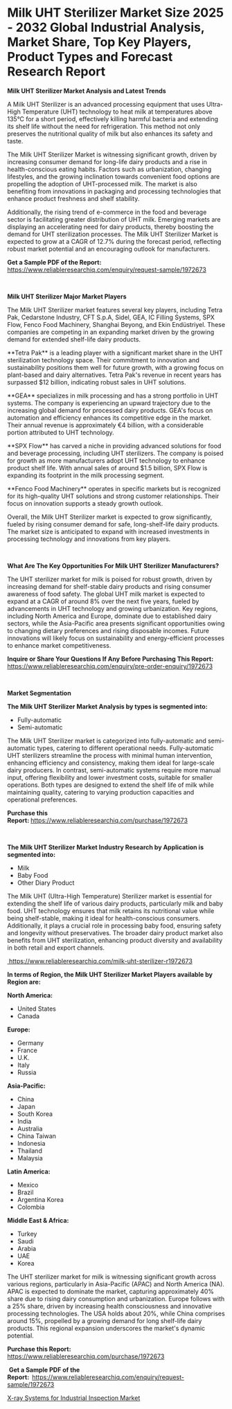 <p><h1>Milk UHT Sterilizer Market Size 2025 - 2032 Global Industrial Analysis, Market Share, Top Key Players, Product Types and Forecast Research Report</h1></p><p><strong>Milk UHT Sterilizer Market Analysis and Latest Trends</strong></p>
<p><p>A Milk UHT Sterilizer is an advanced processing equipment that uses Ultra-High Temperature (UHT) technology to heat milk at temperatures above 135°C for a short period, effectively killing harmful bacteria and extending its shelf life without the need for refrigeration. This method not only preserves the nutritional quality of milk but also enhances its safety and taste.</p><p>The Milk UHT Sterilizer Market is witnessing significant growth, driven by increasing consumer demand for long-life dairy products and a rise in health-conscious eating habits. Factors such as urbanization, changing lifestyles, and the growing inclination towards convenient food options are propelling the adoption of UHT-processed milk. The market is also benefiting from innovations in packaging and processing technologies that enhance product freshness and shelf stability.</p><p>Additionally, the rising trend of e-commerce in the food and beverage sector is facilitating greater distribution of UHT milk. Emerging markets are displaying an accelerating need for dairy products, thereby boosting the demand for UHT sterilization processes. The Milk UHT Sterilizer Market is expected to grow at a CAGR of 12.7% during the forecast period, reflecting robust market potential and an encouraging outlook for manufacturers.</p></p>
<p><strong>Get a Sample PDF of the Report:&nbsp;</strong> <a href="https://www.reliableresearchiq.com/enquiry/request-sample/1972673?utm_campaign=2771&utm_medium=2&utm_source=Github&utm_content=ia&utm_term=02032025&utm_id=milk-uht-sterilizer">https://www.reliableresearchiq.com/enquiry/request-sample/1972673</a></p>
<p>&nbsp;</p>
<p><strong>Milk UHT Sterilizer Major Market Players</strong></p>
<p><p>The Milk UHT Sterilizer market features several key players, including Tetra Pak, Cedarstone Industry, CFT S.p.A, Sidel, GEA, IC Filling Systems, SPX Flow, Fenco Food Machinery, Shanghai Beyong, and Ekin Endüstriyel. These companies are competing in an expanding market driven by the growing demand for extended shelf-life dairy products.</p><p>**Tetra Pak** is a leading player with a significant market share in the UHT sterilization technology space. Their commitment to innovation and sustainability positions them well for future growth, with a growing focus on plant-based and dairy alternatives. Tetra Pak's revenue in recent years has surpassed $12 billion, indicating robust sales in UHT solutions.</p><p>**GEA** specializes in milk processing and has a strong portfolio in UHT systems. The company is experiencing an upward trajectory due to the increasing global demand for processed dairy products. GEA's focus on automation and efficiency enhances its competitive edge in the market. Their annual revenue is approximately €4 billion, with a considerable portion attributed to UHT technology.</p><p>**SPX Flow** has carved a niche in providing advanced solutions for food and beverage processing, including UHT sterilizers. The company is poised for growth as more manufacturers adopt UHT technology to enhance product shelf life. With annual sales of around $1.5 billion, SPX Flow is expanding its footprint in the milk processing segment.</p><p>**Fenco Food Machinery** operates in specific markets but is recognized for its high-quality UHT solutions and strong customer relationships. Their focus on innovation supports a steady growth outlook.</p><p>Overall, the Milk UHT Sterilizer market is expected to grow significantly, fueled by rising consumer demand for safe, long-shelf-life dairy products. The market size is anticipated to expand with increased investments in processing technology and innovations from key players.</p></p>
<p>&nbsp;</p>
<p><strong>What Are The Key Opportunities For Milk UHT Sterilizer Manufacturers?</strong></p>
<p><p>The UHT sterilizer market for milk is poised for robust growth, driven by increasing demand for shelf-stable dairy products and rising consumer awareness of food safety. The global UHT milk market is expected to expand at a CAGR of around 8% over the next five years, fueled by advancements in UHT technology and growing urbanization. Key regions, including North America and Europe, dominate due to established dairy sectors, while the Asia-Pacific area presents significant opportunities owing to changing dietary preferences and rising disposable incomes. Future innovations will likely focus on sustainability and energy-efficient processes to enhance market competitiveness.</p></p>
<p><strong>Inquire or Share Your Questions If Any Before Purchasing This Report:</strong> <a href="https://www.reliableresearchiq.com/enquiry/pre-order-enquiry/1972673?utm_campaign=2771&utm_medium=2&utm_source=Github&utm_content=ia&utm_term=02032025&utm_id=milk-uht-sterilizer">https://www.reliableresearchiq.com/enquiry/pre-order-enquiry/1972673</a></p>
<p>&nbsp;</p>
<p><strong>Market Segmentation</strong></p>
<p><strong>The Milk UHT Sterilizer Market Analysis by types is segmented into:</strong></p>
<p><ul><li>Fully-automatic</li><li>Semi-automatic</li></ul></p>
<p><p>The Milk UHT Sterilizer market is categorized into fully-automatic and semi-automatic types, catering to different operational needs. Fully-automatic UHT sterilizers streamline the process with minimal human intervention, enhancing efficiency and consistency, making them ideal for large-scale dairy producers. In contrast, semi-automatic systems require more manual input, offering flexibility and lower investment costs, suitable for smaller operations. Both types are designed to extend the shelf life of milk while maintaining quality, catering to varying production capacities and operational preferences.</p></p>
<p><strong>Purchase this Report:&nbsp;</strong><a href="https://www.reliableresearchiq.com/purchase/1972673?utm_campaign=2771&utm_medium=2&utm_source=Github&utm_content=ia&utm_term=02032025&utm_id=milk-uht-sterilizer">https://www.reliableresearchiq.com/purchase/1972673</a></p>
<p>&nbsp;</p>
<p><strong>The Milk UHT Sterilizer Market Industry Research by Application is segmented into:</strong></p>
<p><ul><li>Milk</li><li>Baby Food</li><li>Other Diary Product</li></ul></p>
<p><p>The Milk UHT (Ultra-High Temperature) Sterilizer market is essential for extending the shelf life of various dairy products, particularly milk and baby food. UHT technology ensures that milk retains its nutritional value while being shelf-stable, making it ideal for health-conscious consumers. Additionally, it plays a crucial role in processing baby food, ensuring safety and longevity without preservatives. The broader dairy product market also benefits from UHT sterilization, enhancing product diversity and availability in both retail and export channels.</p></p>
<p><a href="https://www.reliableresearchiq.com/milk-uht-sterilizer-r1972673?utm_campaign=2771&utm_medium=2&utm_source=Github&utm_content=ia&utm_term=02032025&utm_id=milk-uht-sterilizer">&nbsp;https://www.reliableresearchiq.com/milk-uht-sterilizer-r1972673</a></p>
<p><strong>In terms of Region, the Milk UHT Sterilizer Market Players available by Region are:</strong></p>
<p>
    <p> <strong> North America: </strong>
        <ul>
            <li>United States</li>
            <li>Canada</li>
        </ul>
        </p> 
    <p> <strong> Europe: </strong>
        <ul>
            <li>Germany</li>
            <li>France</li>
            <li>U.K.</li>
            <li>Italy</li>
            <li>Russia</li>
        </ul>
        </p> 
    <p> <strong> Asia-Pacific: </strong>
        <ul>
            <li>China</li>
            <li>Japan</li>
            <li>South Korea</li>
            <li>India</li>
            <li>Australia</li>
            <li>China Taiwan</li>
            <li>Indonesia</li>
            <li>Thailand</li>
            <li>Malaysia</li>
        </ul>
        </p> 
    <p> <strong> Latin America: </strong>
        <ul>
            <li>Mexico</li>
            <li>Brazil</li>
            <li>Argentina Korea</li>
            <li>Colombia</li>
        </ul>
        </p> 
    <p> <strong> Middle East & Africa: </strong>
        <ul>
            <li>Turkey</li>
            <li>Saudi</li>
            <li>Arabia</li>
            <li>UAE</li>
            <li>Korea</li>
        </ul>
    </p>
    </p>
<p><p>The UHT sterilizer market for milk is witnessing significant growth across various regions, particularly in Asia-Pacific (APAC) and North America (NA). APAC is expected to dominate the market, capturing approximately 40% share due to rising dairy consumption and urbanization. Europe follows with a 25% share, driven by increasing health consciousness and innovative processing technologies. The USA holds about 20%, while China comprises around 15%, propelled by a growing demand for long shelf-life dairy products. This regional expansion underscores the market's dynamic potential.</p></p>
<p><strong>Purchase this Report: </strong><a href="https://www.reliableresearchiq.com/purchase/1972673?utm_campaign=2771&utm_medium=2&utm_source=Github&utm_content=ia&utm_term=02032025&utm_id=milk-uht-sterilizer">https://www.reliableresearchiq.com/purchase/1972673</a></p>
<p>&nbsp;<strong>Get a Sample PDF of the Report:&nbsp;&nbsp;</strong><a href="https://www.reliableresearchiq.com/enquiry/request-sample/1972673?utm_campaign=2771&utm_medium=2&utm_source=Github&utm_content=ia&utm_term=02032025&utm_id=milk-uht-sterilizer">https://www.reliableresearchiq.com/enquiry/request-sample/1972673</a></p>
<p><strong></strong></p>
<p><p><a href="https://github.com/aidelndasse/Market-Research-Report-List-1/blob/main/x-ray-systems-for-industrial-inspection-market.md?utm_campaign=2771&utm_medium=2&utm_source=Github&utm_content=ia&utm_term=02032025&utm_id=milk-uht-sterilizer">X-ray Systems for Industrial Inspection Market</a></p></p>